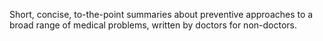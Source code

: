 Short, concise, to-the-point summaries about preventive approaches to a broad range of medical problems, written by doctors for non-doctors.
